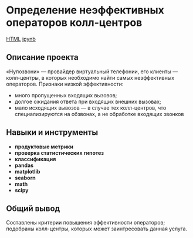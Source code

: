 # Определение неэффективных операторов колл-центров
[HTML](https://github.com/Joker2k79/Portfolio/blob/main/Final%20Project/final_project.html) [ipynb](https://github.com/Joker2k79/Portfolio/blob/main/Final%20Project/final_project.ipynb)

## Описание проекта

«Нупозвони» — провайдер виртуальный телефонии, его клиенты — колл-центры, в которых необходимо найти самых неэффективных операторов. Признаки низкой эффективности:
 - много пропущенных входящих вызовов;
 - долгое ожидания ответа при входящих внешних вызовах;
 - мало исходящих вывозов — в случае тех колл-центров, что специализируются на обзвонах, а не обработке входящих звонков

## Навыки и инструменты

- **продуктовые метрики**
- **проверка статистических гипотез**
- **классификация**
- **pandas**
- **matplotlib**
- **seaborn**
- **math**
- **scipy**

##

## Общий вывод
Составлены критерии повышения эффективности операторов; подобраны колл-центры, которых может заинтресовать данная услуга.

